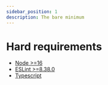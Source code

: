 ```yaml
---
sidebar_position: 1
description: The bare minimum
---
```


# Hard requirements

- [Node >=16](https://nodejs.org/en/)
- [ESLint >=8.38.0](https://eslint.org/)
- [Typescript](https://www.typescriptlang.org/)
